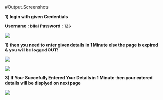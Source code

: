 #Output_Screenshots

<b>1) login with given Credentials<b>

   Username : bilal
   Password : 123

<img src="https://i.ibb.co/mGkB6W2/Screenshot-24.png"><br>


<b>1) then you need to enter given details in 1 Minute else the page is expired & you will be logged OUT!<b>

<img src="https://i.ibb.co/SJGzRCX/Screenshot-25.png"><br>

<img src="https://i.ibb.co/z49CNgK/Screenshot-28.png"><br>

<b>3) If Your Succefully Entered Your Details in 1 Minute then your entered details will be displyed on next page</br>

<img src="https://i.ibb.co/rxVn9WB/Screenshot-29.png">
